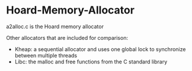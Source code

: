 # Hoard-Memory-Allocator
a2alloc.c is the Hoard memory allocator

Other allocators that are included for comparison:  
* Kheap: a sequential allocator and uses one global lock to synchronize between multiple threads  
* Libc: the malloc and free functions from the C standard library
